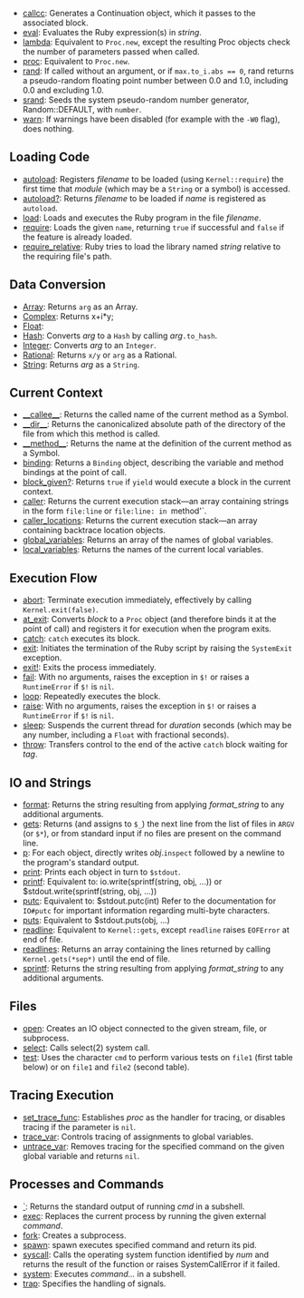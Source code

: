 * [callcc](ref:Kernel#callcc): Generates a Continuation object, which it passes to the associated block.
* [eval](ref:Kernel#eval): Evaluates the Ruby expression(s) in *string*.
* [lambda](ref:Kernel#lambda): Equivalent to `Proc.new`, except the resulting Proc objects check the number of parameters passed when called.
* [proc](ref:Kernel#proc): Equivalent to `Proc.new`.
* [rand](ref:Kernel#rand): If called without an argument, or if `max.to_i.abs == 0`, rand returns a pseudo-random floating point number between 0.0 and 1.0, including 0.0 and excluding 1.0.
* [srand](ref:Kernel#srand): Seeds the system pseudo-random number generator, Random::DEFAULT, with `number`.
* [warn](ref:Kernel#warn): If warnings have been disabled (for example with the `-W0` flag), does nothing.

## Loading Code

* [autoload](ref:Kernel#autoload): Registers *filename* to be loaded (using `Kernel::require`) the first time that *module* (which may be a `String` or a symbol) is accessed.
* [autoload?](ref:Kernel#autoload?): Returns *filename* to be loaded if *name* is registered as `autoload`.
* [load](ref:Kernel#load): Loads and executes the Ruby program in the file *filename*.
* [require](ref:Kernel#require): Loads the given `name`, returning `true` if successful and `false` if the feature is already loaded.
* [require_relative](ref:Kernel#require_relative): Ruby tries to load the library named *string* relative to the requiring file's path.

## Data Conversion

* [Array](ref:Kernel#Array): Returns `arg` as an Array.
* [Complex](ref:Kernel#Complex): Returns x+i*y;
* [Float](ref:Kernel#Float): 
* [Hash](ref:Kernel#Hash): Converts *arg* to a `Hash` by calling *arg*`.to_hash`.
* [Integer](ref:Kernel#Integer): Converts *arg* to an `Integer`.
* [Rational](ref:Kernel#Rational): Returns `x/y` or `arg` as a Rational.
* [String](ref:Kernel#String): Returns *arg* as a `String`.

## Current Context

* [\_\_callee\_\_](ref:Kernel#__callee__): Returns the called name of the current method as a Symbol.
* [\_\_dir\_\_](ref:Kernel#__dir__): Returns the canonicalized absolute path of the directory of the file from which this method is called.
* [\_\_method\_\_](ref:Kernel#__method__): Returns the name at the definition of the current method as a Symbol.
* [binding](ref:Kernel#binding): Returns a `Binding` object, describing the variable and method bindings at the point of call.
* [block_given?](ref:Kernel#block_given?): Returns `true` if `yield` would execute a block in the current context.
* [caller](ref:Kernel#caller): Returns the current execution stack—an array containing strings in the form `file:line` or `file:line: in `method'`.
* [caller_locations](ref:Kernel#caller_locations): Returns the current execution stack—an array containing backtrace location objects.
* [global_variables](ref:Kernel#global_variables): Returns an array of the names of global variables.
* [local_variables](ref:Kernel#local_variables): Returns the names of the current local variables.

## Execution Flow

* [abort](ref:Kernel#abort): Terminate execution immediately, effectively by calling `Kernel.exit(false)`.
* [at_exit](ref:Kernel#at_exit): Converts *block* to a `Proc` object (and therefore binds it at the point of call) and registers it for execution when the program exits.
* [catch](ref:Kernel#catch): `catch` executes its block.
* [exit](ref:Kernel#exit): Initiates the termination of the Ruby script by raising the `SystemExit` exception.
* [exit!](ref:Kernel#exit!): Exits the process immediately.
* [fail](ref:Kernel#fail): With no arguments, raises the exception in `$!` or raises a `RuntimeError` if `$!` is `nil`.
* [loop](ref:Kernel#loop): Repeatedly executes the block.
* [raise](ref:Kernel#raise): With no arguments, raises the exception in `$!` or raises a `RuntimeError` if `$!` is `nil`.
* [sleep](ref:Kernel#sleep): Suspends the current thread for *duration* seconds (which may be any number, including a `Float` with fractional seconds).
* [throw](ref:Kernel#throw): Transfers control to the end of the active `catch` block waiting for *tag*.

## IO and Strings

* [format](ref:Kernel#format): Returns the string resulting from applying *format_string* to any additional arguments.
* [gets](ref:Kernel#gets): Returns (and assigns to `$_`) the next line from the list of files in `ARGV` (or `$*`), or from standard input if no files are present on the command line.
* [p](ref:Kernel#p): For each object, directly writes *obj*.`inspect` followed by a newline to the program's standard output.
* [print](ref:Kernel#print): Prints each object in turn to `$stdout`.
* [printf](ref:Kernel#printf): Equivalent to:     io.write(sprintf(string, obj, ...))  or     $stdout.write(sprintf(string, obj, ...))
* [putc](ref:Kernel#putc): Equivalent to:      $stdout.putc(int)  Refer to the documentation for `IO#putc` for important information regarding multi-byte characters.
* [puts](ref:Kernel#puts): Equivalent to      $stdout.puts(obj, ...)
* [readline](ref:Kernel#readline): Equivalent to `Kernel::gets`, except `readline` raises `EOFError` at end of file.
* [readlines](ref:Kernel#readlines): Returns an array containing the lines returned by calling `Kernel.gets(*sep*)` until the end of file.
* [sprintf](ref:Kernel#sprintf): Returns the string resulting from applying *format_string* to any additional arguments.

## Files

* [open](ref:Kernel#open): Creates an IO object connected to the given stream, file, or subprocess.
* [select](ref:Kernel#select): Calls select(2) system call.
* [test](ref:Kernel#test): Uses the character `cmd` to perform various tests on `file1` (first table below) or on `file1` and `file2` (second table).

## Tracing Execution

* [set_trace_func](ref:Kernel#set_trace_func): Establishes *proc* as the handler for tracing, or disables tracing if the parameter is `nil`.
* [trace_var](ref:Kernel#trace_var): Controls tracing of assignments to global variables.
* [untrace_var](ref:Kernel#untrace_var): Removes tracing for the specified command on the given global variable and returns `nil`.

## Processes and Commands

* [\`](ref:Kernel#`): Returns the standard output of running *cmd* in a subshell.
* [exec](ref:Kernel#exec): Replaces the current process by running the given external *command*.
* [fork](ref:Kernel#fork): Creates a subprocess.
* [spawn](ref:Kernel#spawn): spawn executes specified command and return its pid.
* [syscall](ref:Kernel#syscall): Calls the operating system function identified by *num* and returns the result of the function or raises SystemCallError if it failed.
* [system](ref:Kernel#system): Executes *command...* in a subshell.
* [trap](ref:Kernel#trap): Specifies the handling of signals.